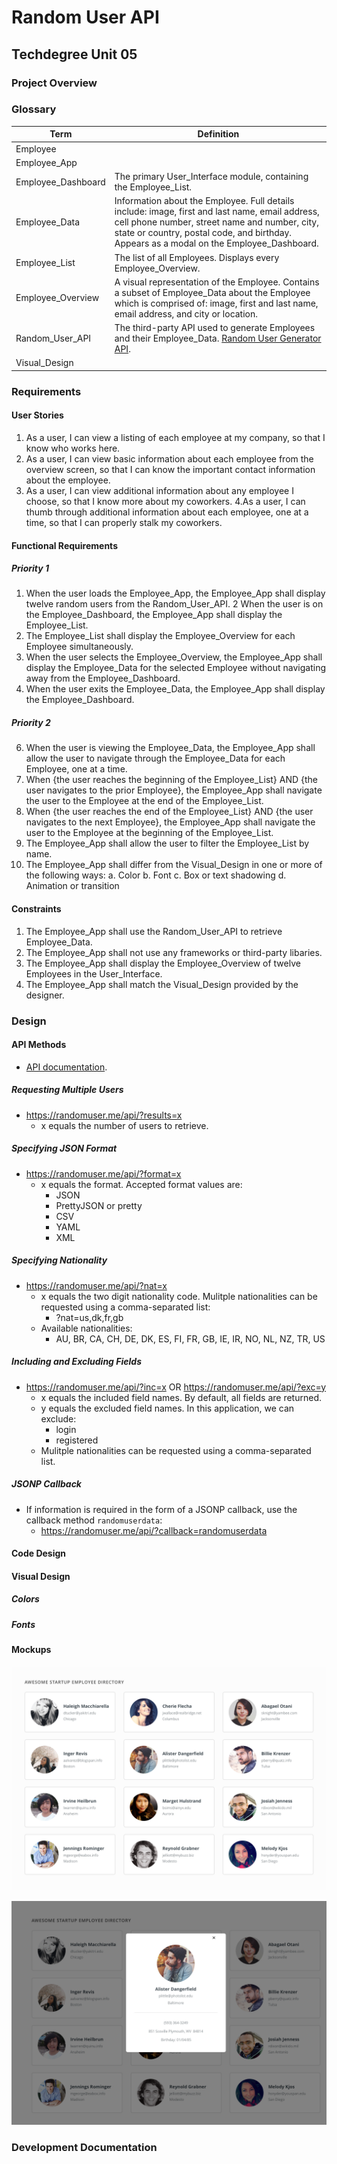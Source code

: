 # Random User API
## Techdegree Unit 05

### Project Overview

### Glossary
| Term | Definition |
| ---- | ---------- |
| Employee | |
| Employee_App | |
| Employee_Dashboard | The primary User_Interface module, containing the Employee_List. |
| Employee_Data | Information about the Employee. Full details include: image, first and last name, email address, cell phone number, street name and number, city, state or country, postal code, and birthday. Appears as a modal on the Employee_Dashboard. |
| Employee_List | The list of all Employees. Displays every Employee_Overview. |
| Employee_Overview | A visual representation of the Employee. Contains a subset of Employee_Data about the Employee which is comprised of: image, first and last name, email address, and city or location. |
| Random_User_API | The third-party API used to generate Employees and their Employee_Data. [Random User Generator API](https://randomuser.me/). |
| Visual_Design | |

### Requirements
#### User Stories
1. As a user, I can view a listing of each employee at my company, so that I know who works here.
2. As a user, I can view basic information about each employee from the overview screen, so that I can know the important contact information about the employee.
3. As a user, I can view additional information about any employee I choose, so that I know more about my coworkers.
4.As a user, I can thumb through additional information about each employee, one at a time, so that I can properly stalk my coworkers.

#### Functional Requirements

##### Priority 1
1. When the user loads the Employee_App, the Employee_App shall display twelve random users from the Random_User_API.
2 When the user is on the Employee_Dashboard, the Employee_App shall display the Employee_List.
3. The Employee_List shall display the Employee_Overview for each Employee simultaneously.
4. When the user selects the Employee_Overview, the Employee_App shall display the Employee_Data for the selected Employee without navigating away from the Employee_Dashboard.
5. When the user exits the Employee_Data, the Employee_App shall display the Employee_Dashboard.

##### Priority 2
6. When the user is viewing the Employee_Data, the Employee_App shall allow the user to navigate through the Employee_Data for each Employee, one at a time.
7. When {the user reaches the beginning of the Employee_List} AND {the user navigates to the prior Employee}, the Employee_App shall navigate the user to the Employee at the end of the Employee_List.
8. When {the user reaches the end of the Employee_List} AND {the user navigates to the next Employee}, the Employee_App shall navigate the user to the Employee at the beginning of the Employee_List.
9. The Employee_App shall allow the user to filter the Employee_List by name.
10. The Employee_App shall differ from the Visual_Design in one or more of the following ways:
  a. Color
  b. Font
  c. Box or text shadowing
  d. Animation or transition

#### Constraints
1. The Employee_App shall use the Random_User_API to retrieve Employee_Data.
2. The Employee_App shall not use any frameworks or third-party libaries.
3. The Employee_App shall display the Employee_Overview of twelve Employees in the User_Interface.
4. The Employee_App shall match the Visual_Design provided by the designer.

### Design

#### API Methods
* [API documentation](https://randomuser.me/documentation).

##### Requesting Multiple Users
* https://randomuser.me/api/?results=x
  * x equals the number of users to retrieve.

##### Specifying JSON Format
* https://randomuser.me/api/?format=x
  * x equals the format. Accepted format values are:
    * JSON
    * PrettyJSON or pretty
    * CSV
    * YAML
    * XML

##### Specifying Nationality
* https://randomuser.me/api/?nat=x
  * x equals the two digit nationality code. Mulitple nationalities can be requested using a comma-separated list:
    * ?nat=us,dk,fr,gb
  * Available nationalities:
    * AU, BR, CA, CH, DE, DK, ES, FI, FR, GB, IE, IR, NO, NL, NZ, TR, US

##### Including and Excluding Fields
* https://randomuser.me/api/?inc=x OR https://randomuser.me/api/?exc=y
  * x equals the included field names. By default, all fields are returned.
  * y equals the excluded field names. In this application, we can exclude:
    * login
    * registered
  * Mulitple nationalities can be requested using a comma-separated list.

##### JSONP Callback
* If information is required in the form of a JSONP callback, use the callback method `randomuserdata`:
  * https://randomuser.me/api/?callback=randomuserdata

#### Code Design

#### Visual Design

##### Colors

##### Fonts

#### Mockups

![Employee Directory](mockups\employee_directory.png)

![Employee Overlay](mockups\employee_overlay.png)

### Development Documentation
